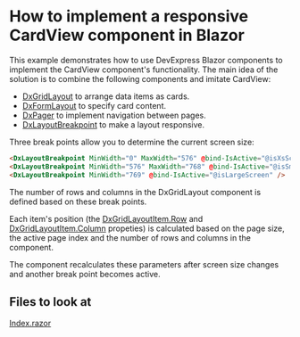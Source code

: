 # How to implement a responsive CardView component in Blazor 

This example demonstrates how to use DevExpress Blazor components to implement the CardView component's functionality. The main idea of the solution is to combine the following components and imitate CardView:
- [DxGridLayout](https://docs.devexpress.com/Blazor/DevExpress.Blazor.DxGridLayout " DxGridLayout") to arrange data items as cards.
- [DxFormLayout](https://docs.devexpress.com/Blazor/DevExpress.Blazor.DxFormLayout "DxFormLayout") to specify card content.
- [DxPager](https://docs.devexpress.com/Blazor/DevExpress.Blazor.DxPager "DxPager") to implement navigation between pages.
- [DxLayoutBreakpoint](https://docs.devexpress.com/Blazor/DevExpress.Blazor.DxLayoutBreakpoint "DxLayoutBreakpoint") to make a layout responsive. 

Three break points allow you to determine the current screen size:
 ```html
<DxLayoutBreakpoint MinWidth="0" MaxWidth="576" @bind-IsActive="@isXsScreen" />
<DxLayoutBreakpoint MinWidth="576" MaxWidth="768" @bind-IsActive="@isSmScreen" />
<DxLayoutBreakpoint MinWidth="769" @bind-IsActive="@isLargeScreen" />
```
The number of rows and columns in the DxGridLayout component is defined based on these break points. 

Each item's position (the [DxGridLayoutItem.Row](https://docs.devexpress.com/Blazor/DevExpress.Blazor.DxGridLayoutItem.Row "DxGridLayoutItem.Row") and [DxGridLayoutItem.Column](https://docs.devexpress.com/Blazor/DevExpress.Blazor.DxGridLayoutItem.Column "DxGridLayoutItem.Column") propeties) is calculated based on the page size, the active page index and the number of rows and columns in the component. 

The component recalculates these parameters after screen size changes and another break point becomes active. 

 ## Files to look at
 [Index.razor](https://github.com/DevExpress-Examples/card-view-for-blazor/blob/21.2.7%2B/CS/DxBlazorApplication5/Pages/Index.razor)
 
 
